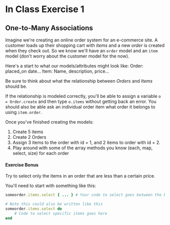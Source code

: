 # In Class Exercise 1
## One-to-Many Associations

Imagine we're creating an online order system for an e-commerce site. A customer loads up their shopping cart with _items_ and a new _order_ is created when they check out. So we know we'll have an `order` model and an `item` model (don't worry about the customer model for the now).

Here's a start to what our models/attributes might look like:
Order: placed_on date...
Item: Name, description, price...

Be sure to think about what the relationship between _Orders_ and _Items_ should be.

If the relationship is modeled correctly, you'll be able to assign a variable `o = Order.create` and then type `o.items` without getting back an error. You should also be able ask an individual order item what order it belongs to using `item.order`.

Once you've finished creating the models:
  1. Create 5 items
  2. Create 2 Orders
  3. Assign 3 items to the order with id = 1, and 2 items to order with id = 2.
  4. Play around with some of the array methods you know (each, map, select, size) for each order

#### Exercise Bonus

Try to select only the items in an order that are less than a certain price.

You'll need to start with something like this:
```ruby
someorder.items.select { ... } # Your code to select goes between the brackets.

# Note this could also be written like this
someorder.items.select do
    # Code to select specific items goes here
end
```
